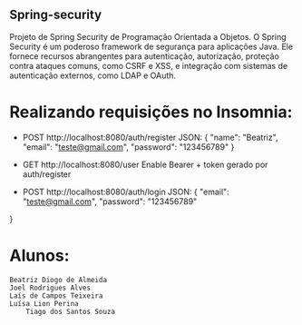 ## **Spring-security**
Projeto de Spring Security de Programação Orientada a Objetos.
O Spring Security é um poderoso framework de segurança para aplicações Java. Ele fornece recursos abrangentes para autenticação, autorização, proteção contra ataques comuns, como CSRF e XSS, e integração com sistemas de autenticação externos, como LDAP e OAuth. 


# Realizando requisições no Insomnia:

- POST http://localhost:8080/auth/register
JSON: 
{
	"name": "Beatriz",
	"email": "teste@gmail.com",
	"password": "123456789"
}

- GET http://localhost:8080/user
Enable Bearer + token gerado por auth/register

- POST http://localhost:8080/auth/login
JSON:
{
	"email": "teste@gmail.com",
	"password": "123456789"

} 

# Alunos: 
	Beatriz Diogo de Almeida 
 	Joel Rodrigues Alves 
  	Laís de Campos Teixeira 
   	Luísa Lion Perina 
    	Tiago dos Santos Souza 
